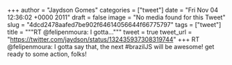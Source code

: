 
+++
author = "Jaydson Gomes"
categories = ["tweet"]
date = "Fri Nov 04 12:36:02 +0000 2011"
draft = false
image = "No media found for this Tweet"
slug = "4dcd2478aafed7be902f64614056644f66775797"
tags = ["tweet"]
title = """RT @felipenmoura: I gotta..."""
tweet = true
tweet_url = "https://twitter.com/jaydson/status/132435937308319744"
+++
RT @felipenmoura: I gotta say that, the next #brazilJS will be awesome! get ready to some action, folks!
